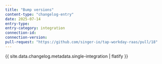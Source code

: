```yaml
---
title: "Bump versions"
content-type: "changelog-entry"
date: 2025-07-14
entry-type: 
entry-category: integration
connection-id: 
connection-version: 
pull-request: "https://github.com/singer-io/tap-workday-raas/pull/18"
---
```

{{ site.data.changelog.metadata.single-integration | flatify }}